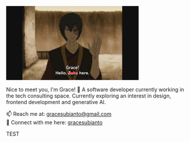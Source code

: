 <img src="gracehere.png" height="200">

Nice to meet you, I'm Grace! 👋 A software developer currently working in the tech consulting space. Currently exploring an interest in design, frontend development and generative AI.

📫 Reach me at: gracesubianto@gmail.com<br/>
🔎 Connect with me here: [gracesubianto](https://www.linkedin.com/in/gracesubianto/)

TEST

<!--
**gracevs333/gracevs333** is a ✨ _special_ ✨ repository because its `README.md` (this file) appears on your GitHub profile.

Here are some ideas to get you started:

- 🔭 I’m currently working on ...
- 🌱 I’m currently learning ...
- 👯 I’m looking to collaborate on ...
- 🤔 I’m looking for help with ...
- 💬 Ask me about ...
- 📫 How to reach me: ...
- 😄 Pronouns: ...
- ⚡ Fun fact: ...
-->
